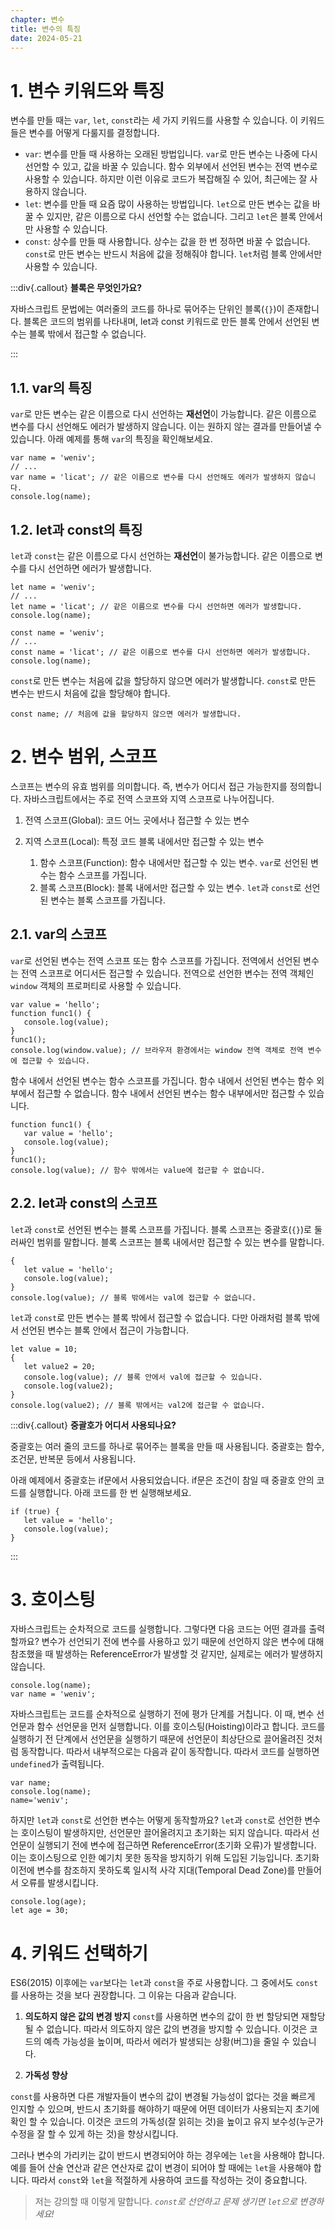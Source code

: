 ```yaml
---
chapter: 변수
title: 변수의 특징
date: 2024-05-21
---
```


# 1. 변수 키워드와 특징

변수를 만들 때는 `var`, `let`, `const`라는 세 가지 키워드를 사용할 수 있습니다. 이 키워드들은 변수를 어떻게 다룰지를 결정합니다.

- `var`: 변수를 만들 때 사용하는 오래된 방법입니다. `var`로 만든 변수는 나중에 다시 선언할 수 있고, 값을 바꿀 수 있습니다. 함수 외부에서 선언된 변수는 전역 변수로 사용할 수 있습니다. 하지만 이런 이유로 코드가 복잡해질 수 있어, 최근에는 잘 사용하지 않습니다.
- `let`: 변수를 만들 때 요즘 많이 사용하는 방법입니다. `let`으로 만든 변수는 값을 바꿀 수 있지만, 같은 이름으로 다시 선언할 수는 없습니다. 그리고 `let`은 블록 안에서만 사용할 수 있습니다.
- `const`: 상수를 만들 때 사용합니다. 상수는 값을 한 번 정하면 바꿀 수 없습니다. `const`로 만든 변수는 반드시 처음에 값을 정해줘야 합니다. `let`처럼 블록 안에서만 사용할 수 있습니다.

:::div{.callout}
**블록은 무엇인가요?**

자바스크립트 문법에는 여러줄의 코드를 하나로 묶어주는 단위인 블록(`{}`)이 존재합니다. 블록은 코드의 범위를 나타내며, let과 const 키워드로 만든 블록 안에서 선언된 변수는 블록 밖에서 접근할 수 없습니다.

:::

## 1.1. var의 특징

`var`로 만든 변수는 같은 이름으로 다시 선언하는 **재선언**이 가능합니다. 같은 이름으로 변수를 다시 선언해도 에러가 발생하지 않습니다. 이는 원하지 않는 결과를 만들어낼 수 있습니다. 아래 예제를 통해 `var`의 특징을 확인해보세요.

```javascript-exec
var name = 'weniv';
// ...
var name = 'licat'; // 같은 이름으로 변수를 다시 선언해도 에러가 발생하지 않습니다.
console.log(name);
```

## 1.2. let과 const의 특징

`let`과 `const`는 같은 이름으로 다시 선언하는 **재선언**이 불가능합니다. 같은 이름으로 변수를 다시 선언하면 에러가 발생합니다.

```javascript-exec
let name = 'weniv';
// ...
let name = 'licat'; // 같은 이름으로 변수를 다시 선언하면 에러가 발생합니다.
console.log(name);
```

```javascript-exec
const name = 'weniv';
// ...
const name = 'licat'; // 같은 이름으로 변수를 다시 선언하면 에러가 발생합니다.
console.log(name);
```

`const`로 만든 변수는 처음에 값을 할당하지 않으면 에러가 발생합니다. `const`로 만든 변수는 반드시 처음에 값을 할당해야 합니다.

```javascript-exec
const name; // 처음에 값을 할당하지 않으면 에러가 발생합니다.
```

# 2. 변수 범위, 스코프

스코프는 변수의 유효 범위를 의미합니다. 즉, 변수가 어디서 접근 가능한지를 정의합니다. 자바스크립트에서는 주로 전역 스코프와 지역 스코프로 나누어집니다.

1. 전역 스코프(Global): 코드 어느 곳에서나 접근할 수 있는 변수
2. 지역 스코프(Local): 특정 코드 블록 내에서만 접근할 수 있는 변수

   1. 함수 스코프(Function): 함수 내에서만 접근할 수 있는 변수. `var`로 선언된 변수는 함수 스코프를 가집니다.
   2. 블록 스코프(Block): 블록 내에서만 접근할 수 있는 변수. `let`과 `const`로 선언된 변수는 블록 스코프를 가집니다.

## 2.1. var의 스코프

`var`로 선언된 변수는 전역 스코프 또는 함수 스코프를 가집니다. 전역에서 선언된 변수는 전역 스코프로 어디서든 접근할 수 있습니다. 전역으로 선언한 변수는 전역 객체인 `window` 객체의 프로퍼티로 사용할 수 있습니다.

```javascript-exec
var value = 'hello';
function func1() {
   console.log(value);
}
func1();
console.log(window.value); // 브라우저 환경에서는 window 전역 객체로 전역 변수에 접근할 수 있습니다.
```

함수 내에서 선언된 변수는 함수 스코프를 가집니다. 함수 내에서 선언된 변수는 함수 외부에서 접근할 수 없습니다. 함수 내에서 선언된 변수는 함수 내부에서만 접근할 수 있습니다.

```javascript-exec
function func1() {
   var value = 'hello';
   console.log(value);
}
func1();
console.log(value); // 함수 밖에서는 value에 접근할 수 없습니다.
```

## 2.2. let과 const의 스코프

`let`과 `const`로 선언된 변수는 블록 스코프를 가집니다. 블록 스코프는 중괄호(`{}`)로 둘러싸인 범위를 말합니다. 블록 스코프는 블록 내에서만 접근할 수 있는 변수를 말합니다.

```javascript-exec
{
   let value = 'hello';
   console.log(value);
}
console.log(value); // 블록 밖에서는 val에 접근할 수 없습니다.
```

`let`과 `const`로 만든 변수는 블록 밖에서 접근할 수 없습니다. 다만 아래처럼 블록 밖에서 선언된 변수는 블록 안에서 접근이 가능합니다.

```javascript-exec
let value = 10;
{
   let value2 = 20;
   console.log(value); // 블록 안에서 val에 접근할 수 있습니다.
   console.log(value2);
}
console.log(value2); // 블록 밖에서는 val2에 접근할 수 없습니다.

```

:::div{.callout}
**중괄호가 어디서 사용되나요?**

중괄호는 여러 줄의 코드를 하나로 묶어주는 블록을 만들 때 사용됩니다. 중괄호는 함수, 조건문, 반복문 등에서 사용됩니다.

아래 예제에서 중괄호는 if문에서 사용되었습니다. if문은 조건이 참일 때 중괄호 안의 코드를 실행합니다. 아래 코드를 한 번 실행해보세요.

```javascript-exec
if (true) {
   let value = 'hello';
   console.log(value);
}
```

:::

# 3. 호이스팅

자바스크립트는 순차적으로 코드를 실행합니다. 그렇다면 다음 코드는 어떤 결과를 출력할까요? 변수가 선언되기 전에 변수를 사용하고 있기 때문에 선언하지 않은 변수에 대해 참조했을 때 발생하는 ReferenceError가 발생할 것 같지만, 실제로는 에러가 발생하지 않습니다.

```javascript-exec
console.log(name);
var name = 'weniv';
```

자바스크립트는 코드를 순차적으로 실행하기 전에 평가 단계를 거칩니다. 이 때, 변수 선언문과 함수 선언문을 먼저 실행합니다. 이를 호이스팅(Hoisting)이라고 합니다. 코드를 실행하기 전 단계에서 선언문을 실행하기 때문에 선언문이 최상단으로 끌어올려진 것처럼 동작합니다. 따라서 내부적으로는 다음과 같이 동작합니다. 따라서 코드를 실행하면 `undefined`가 출력됩니다.

```javascript-exec
var name;
console.log(name);
name='weniv';
```

하지만 `let`과 `const`로 선언한 변수는 어떻게 동작할까요? `let`과 `const`로 선언한 변수는 호이스팅이 발생하지만, 선언문만 끌어올려지고 초기화는 되지 않습니다. 따라서 선언문이 실행되기 전에 변수에 접근하면 ReferenceError(초기화 오류)가 발생합니다. 이는 호이스팅으로 인한 예기치 못한 동작을 방지하기 위해 도입된 기능입니다. 초기화 이전에 변수를 참조하지 못하도록 일시적 사각 지대(Temporal Dead Zone)를 만들어서 오류를 발생시킵니다.

```javascript-exec
console.log(age);
let age = 30;
```

# 4. 키워드 선택하기

ES6(2015) 이후에는 `var`보다는 `let`과 `const`을 주로 사용합니다. 그 중에서도 `const`를 사용하는 것을 보다 권장합니다. 그 이유는 다음과 같습니다.

1. **의도하지 않은 값의 변경 방지**
   `const`를 사용하면 변수의 값이 한 번 할당되면 재할당 될 수 없습니다. 따라서 의도하지 않은 값의 변경을 방지할 수 있습니다. 이것은 코드의 예측 가능성을 높이며, 따라서 에러가 발생되는 상황(버그)을 줄일 수 있습니다.

2. **가독성 향상**

`const`를 사용하면 다른 개발자들이 변수의 값이 변경될 가능성이 없다는 것을 빠르게 인지할 수 있으며, 반드시 초기화를 해야하기 때문에 어떤 데이터가 사용되는지 초기에 확인 할 수 있습니다. 이것은 코드의 가독성(잘 읽히는 것)을 높이고 유지 보수성(누군가 수정을 잘 할 수 있게 하는 것)을 향상시킵니다.

그러나 변수의 가리키는 값이 반드시 변경되어야 하는 경우에는 `let`을 사용해야 합니다. 예를 들어 산술 연산과 같은 연산자로 값이 변경이 되어야 할 때에는 `let`을 사용해야 합니다. 따라서 `const`와 `let`을 적절하게 사용하여 코드를 작성하는 것이 중요합니다.

> 저는 강의할 때 이렇게 말합니다.
> _`const`로 선언하고 문제 생기면 `let`으로 변경하세요!_

```

```

```

```
